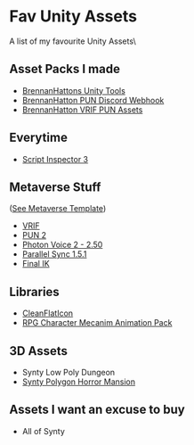 # Fav Unity Assets
A list of my favourite Unity Assets\

## Asset Packs I made
 - [BrennanHattons Unity Tools](https://github.com/bh679/Unity-Tools) <br />
 - [BrennanHatton PUN Discord Webhook](https://github.com/bh679/Unity-Discord-Webhook-Tools) <br />
 - [BrennanHatton VRIF PUN Assets](https://github.com/bh679/VRIF-PUN-Assets) <br />

## Everytime
 - [Script Inspector 3](https://assetstore.unity.com/packages/tools/visual-scripting/script-inspector-3-3535)<br />

## Metaverse Stuff 
([See Metaverse Template](https://github.com/bh679/Mutliplayer-VR-Game-Jam-Template-2023))<br />
 - [VRIF](https://assetstore.unity.com/packages/templates/systems/vr-interaction-framework-161066)<br />
 - [PUN 2](https://assetstore.unity.com/packages/tools/network/pun-2-free-119922)<br />
 - [Photon Voice 2 - 2.50](https://assetstore.unity.com/packages/tools/audio/photon-voice-2-130518)<br />
 - [Parallel Sync 1.5.1](https://github.com/VeriorPies/ParrelSync)  <br />
 - [Final IK](https://assetstore.unity.com/packages/tools/animation/final-ik-14290)

## Libraries
 - [CleanFlatIcon](https://assetstore.unity.com/packages/2d/gui/icons/clean-vector-icons-132084)
 - [RPG Character Mecanim Animation Pack](https://assetstore.unity.com/packages/3d/animations/rpg-character-mecanim-animation-pack-63772)

## 3D Assets
 - Synty Low Poly Dungeon
 - [Synty Polygon Horror Mansion](https://assetstore.unity.com/packages/3d/environments/fantasy/polygon-horror-mansion-low-poly-3d-art-by-synty-213346)


## Assets I want an excuse to buy
 - All of Synty
